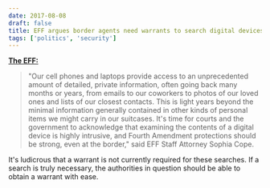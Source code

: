 ```yaml
---
date: 2017-08-08
draft: false
title: EFF argues border agents need warrants to search digital devices
tags: ['politics', 'security']
---
```


**[The EFF:](https://www.eff.org/press/releases/eff-court-border-agents-need-warrants-search-contents-digital-devices)**

> "Our cell phones and laptops provide access to an unprecedented amount of detailed, private information, often going back many months or years, from emails to our coworkers to photos of our loved ones and lists of our closest contacts. This is light years beyond the minimal information generally contained in other kinds of personal items we might carry in our suitcases. It's time for courts and the government to acknowledge that examining the contents of a digital device is highly intrusive, and Fourth Amendment protections should be strong, even at the border," said EFF Staff Attorney Sophia Cope.<!-- excerpt -->

It's ludicrous that a warrant is not currently required for these searches. If a search is truly necessary, the authorities in question should be able to obtain a warrant with ease.
